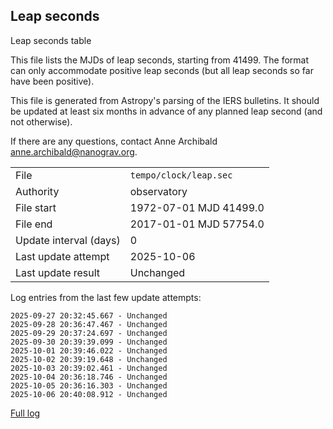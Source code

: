 
## Leap seconds

Leap seconds table

This file lists the MJDs of leap seconds, starting from 41499.
The format can only accommodate positive leap seconds (but all
leap seconds so far have been positive).

This file is generated from Astropy's parsing of the IERS
bulletins. It should be updated at least six months in advance
of any planned leap second (and not otherwise).

If there are any questions, contact Anne Archibald
<anne.archibald@nanograv.org>.

|     |     |
|:--- |:--- |
| File | `tempo/clock/leap.sec` |
| Authority | observatory |
| File start | 1972-07-01 MJD 41499.0 |
| File end | 2017-01-01 MJD 57754.0 |
| Update interval (days) | 0 |
| Last update attempt | 2025-10-06 |
| Last update result | Unchanged |

Log entries from the last few update attempts:
```
2025-09-27 20:32:45.667 - Unchanged
2025-09-28 20:36:47.467 - Unchanged
2025-09-29 20:37:24.697 - Unchanged
2025-09-30 20:39:39.099 - Unchanged
2025-10-01 20:39:46.022 - Unchanged
2025-10-02 20:39:19.648 - Unchanged
2025-10-03 20:39:02.461 - Unchanged
2025-10-04 20:36:18.746 - Unchanged
2025-10-05 20:36:16.303 - Unchanged
2025-10-06 20:40:08.912 - Unchanged
```
[Full log](https://raw.githubusercontent.com/ipta/pulsar-clock-corrections/main/log/tempo/clock/leap.sec.log)
